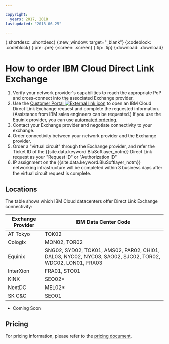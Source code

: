 ```yaml
---

copyright:
  years: 2017, 2018
lastupdated: "2018-06-25"

---
```


{:shortdesc: .shortdesc}
{:new_window: target="_blank"}
{:codeblock: .codeblock}
{:pre: .pre}
{:screen: .screen}
{:tip: .tip}
{:download: .download}

# How to order IBM Cloud Direct Link Exchange

1. Verify your network provider's capabilities to reach the appropriate PoP and cross-connect into the associated Exchange provider.
2. Use the [Customer Portal ![External link icon](../../icons/launch-glyph.svg "External link icon")](https://control.softlayer.com/) to open an IBM Cloud Direct Link Exchange request and complete the requested information. (Assistance from IBM sales engineers can be requested.) If you use the Equinix provider, you can use [automated ordering](cloud-exchange-automation.html).
3. Contact your Exchange provider and negotiate connectivity to your exchange.
4. Order connectivity between your network provider and the Exchange provider.
5. Order a "virtual circuit" through the Exchange provider, and refer the Ticket ID of the {{site.data.keyword.BluSoftlayer_notm}} Direct Link request as your "Request ID" or "Authorization ID"
6. IP assignment on the {{site.data.keyword.BluSoftlayer_notm}} networking infrastructure will be completed within 3 business days after the virtual circuit request is complete.
 
## Locations
 
 The table shows which IBM Cloud datacenters offer Direct Link Exchange connectivity:
 
| Exchange Provider	| IBM Data Center Code |
|-------------|-----------------------|
| AT Tokyo	| TOK02 |
| Cologix	| MON02, TOR02 |
| Equinix	| SNG02, SYD02, TOK01, AMS02, PAR02, CHI01, DAL03, NYC02, NYC03, SAO02, SJC02, TOR02, WDC02, LON01, FRA03 |									
| InterXion	| FRA01, STO01 |
| KINX	| SEO02* |
| NextDC | 	MEL02* |
| SK C&C | 	SEO01 |

* Coming Soon

## Pricing

For pricing information, please refer to the [pricing document](pricing.html).
